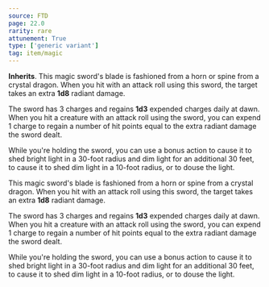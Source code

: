 ```yaml
---
source: FTD
page: 22.0
rarity: rare
attunement: True
type: ['generic variant']
tag: item/magic
---
```


**Inherits**. This magic sword's blade is fashioned from a horn or spine from a crystal dragon. When you hit with an attack roll using this sword, the target takes an extra **1d8** radiant damage.

The sword has 3 charges and regains **1d3** expended charges daily at dawn. When you hit a creature with an attack roll using the sword, you can expend 1 charge to regain a number of hit points equal to the extra radiant damage the sword dealt.

While you're holding the sword, you can use a bonus action to cause it to shed bright light in a 30-foot radius and dim light for an additional 30 feet, to cause it to shed dim light in a 10-foot radius, or to douse the light.


This magic sword's blade is fashioned from a horn or spine from a crystal dragon. When you hit with an attack roll using this sword, the target takes an extra **1d8** radiant damage.

The sword has 3 charges and regains **1d3** expended charges daily at dawn. When you hit a creature with an attack roll using the sword, you can expend 1 charge to regain a number of hit points equal to the extra radiant damage the sword dealt.

While you're holding the sword, you can use a bonus action to cause it to shed bright light in a 30-foot radius and dim light for an additional 30 feet, to cause it to shed dim light in a 10-foot radius, or to douse the light.


